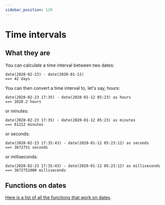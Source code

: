 ```yaml
---
sidebar_position: 120
---
```


# Time intervals

## What they are

You can calculate a time interval between two dates:

```deci live
date(2020-02-23) - date(2020-01-12)
==> 42 days
```

You can then convert a time interval to, let's say, hours:

```deci live
date(2020-02-23 17:35) - date(2020-01-12 05:23) as hours
==> 1020.2 hours
```

or minutes:

```deci live
date(2020-02-23 17:35) - date(2020-01-12 05:23) as minutes
==> 61212 minutes
```

or seconds:

```deci live
date(2020-02-23 17:35:43) - date(2020-01-12 05:23:12) as seconds
==> 3672751 seconds
```

or milliseconds:

```deci live
date(2020-02-23 17:35:43) - date(2020-01-12 05:23:12) as milliseconds
==> 3672751000 milliseconds
```

## Functions on dates

[Here is a list of all the functions that work on dates](/docs/language/built-in-formulas/formulas-for-dates).
